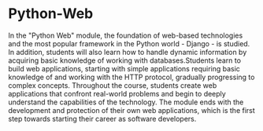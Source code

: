 # Python-Web

In the "Python Web" module, the foundation of web-based technologies and the most popular framework in the Python world - Django - is studied. In addition, students will also learn how to handle dynamic information by acquiring basic knowledge of working with databases.Students learn to build web applications, starting with simple applications requiring basic knowledge of and working with the HTTP protocol, gradually progressing to complex concepts. Throughout the course, students create web applications that confront real-world problems and begin to deeply understand the capabilities of the technology. The module ends with the development and protection of their own web applications, which is the first step towards starting their career as software developers.
